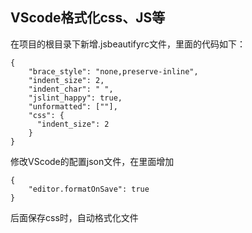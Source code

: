## VScode格式化css、JS等
在项目的根目录下新增.jsbeautifyrc文件，里面的代码如下：
```
{
    "brace_style": "none,preserve-inline",
    "indent_size": 2,
    "indent_char": " ",
    "jslint_happy": true,
    "unformatted": [""],
    "css": {
      "indent_size": 2
    }
}
```
修改VScode的配置json文件，在里面增加
```
{
    "editor.formatOnSave": true
}
```
后面保存css时，自动格式化文件